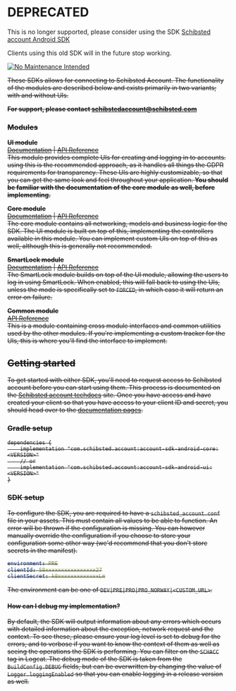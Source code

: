 # DEPRECATED
This is no longer supported, please consider using the SDK [Schibsted account Android SDK](https://github.com/schibsted/account-sdk-android-web)

Clients using this old SDK will in the future stop working.

[![No Maintenance Intended](http://unmaintained.tech/badge.svg)](http://unmaintained.tech/)

<strike>
These SDKs allows for connecting to Schibsted Account. The functionality of the modules are described below and exists primarily in two variants; with and without UIs. 

**For support, please contact [schibstedaccount@schibsted.com](mailto:schibstedaccount@schibsted.com)**

### Modules
**UI module**<br>
[Documentation](https://schibsted.github.io/account-sdk-android/ui/)
|
[API Reference](https://schibsted.github.io/account-sdk-android/ui/docs/)
<br>This module provides complete UIs for creating and logging in to accounts. using this is the recommended approach, as it handles all things the GDPR requirements for transparency. These UIs are highly customizable, so that you can get the same look and feel throughout your application. **You should be familiar with the documentation of the core module as well, before implementing.**

**Core module**<br>
[Documentation](https://schibsted.github.io/account-sdk-android/core/)
|
[API Reference](https://schibsted.github.io/account-sdk-android/core/docs/)
<br>The core module contains all networking, models and business logic for the SDK. The UI module is built on top of this, implementing the controllers available in this module. You can implement custom UIs on top of this as well, although this is generally not recommended.

**SmartLock module**<br>
[Documentation](https://schibsted.github.io/account-sdk-android/smartlock/)
|
[API Reference](https://schibsted.github.io/account-sdk-android/smartlock/docs/)
<br>The SmartLock module builds on top of the UI module, allowing the users to log in using SmartLock. When enabled, this will fall back to using the UIs, unless the mode is specifically set to `FORCED`, in which case it will return an error on failure.

**Common module**<br>
[API Reference](https://schibsted.github.io/account-sdk-android/common/docs/)
<br>This is a module containing cross module interfaces and common utilities used by the other modules. If you're implementing a custom tracker for the UIs, this is where you'll find the interface to implement.


## Getting started
To get started with either SDK, you'll need to request access to Schibsted account before you can start using them. This process is documented on the [Schibsted account techdocs](https://techdocs.login.schibsted.com/selfservice/access/) site. Once you have access and have created your client so that you have access to your client ID and secret, you should head over to the [documentation pages](http://schibsted.github.io/account-sdk-android).

### Gradle setup
```
dependencies {
    implementation "com.schibsted.account:account-sdk-android-core:<VERSION>"
    // or
    implementation "com.schibsted.account:account-sdk-android-ui:<VERSION>"
}
```

### SDK setup
To configure the SDK, you are required to have a `schibsted_account.conf` file in your assets. This must contain all values to be able to function. An error will be thrown if the configuration is missing. You can however manually override the configuration if you choose to store your configuration some other way (we'd recommend that you don't store secrets in the manifest).

```yaml
environment: PRE
clientId: 58xxxxxxxxxxxxxxxx27
clientSecret: k8xxxxxxxxxxxxxLm
```

The environment can be one of `DEV|PRE|PRO|PRO_NORWAY|<CUSTOM_URL>`.

#### How can I debug my implementation?
By default, the SDK will output information about any errors which occurs with detailed information about the exception, network request and the context. To see these, please ensure your log level is set to debug for the errors, and to verbose if you want to know the context of them as well as seeing the operations the SDK is performing. You can filter on the `SCHACC` tag in Logcat. The debug mode of the SDK is taken from the `BuildConfig.DEBUG` fields, but can be overwritten by changing the value of `Logger.loggingEnabled` so that you can enable logging in a release version as well.
</strike>
